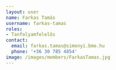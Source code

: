 ```yaml
---
layout: user
name: Farkas Tamás
username: farkas-tamas
roles:
- Tanfolyamfelelős
contact:
  email: farkas.tamas@simonyi.bme.hu
  phone: '+36 30 785 4854'
image: /images/members/FarkasTamas.jpg
---
```

